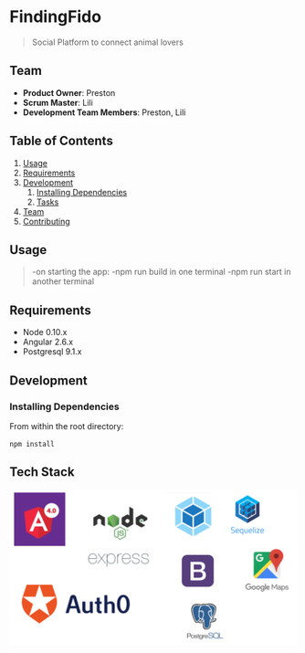 # FindingFido

> Social Platform to connect animal lovers

## Team

  - __Product Owner__: Preston
  - __Scrum Master__: Lili
  - __Development Team Members__: Preston, Lili

## Table of Contents

1. [Usage](#Usage)
1. [Requirements](#requirements)
1. [Development](#development)
    1. [Installing Dependencies](#installing-dependencies)
    1. [Tasks](#tasks)
1. [Team](#team)
1. [Contributing](#contributing)

## Usage

> -on starting the app: 
>-npm run build in one terminal
>-npm run start in another terminal

## Requirements

- Node 0.10.x
- Angular 2.6.x
- Postgresql 9.1.x

## Development

### Installing Dependencies

From within the root directory:

```
npm install
```

## Tech Stack
![VIEW](FindingFido.PNG)


